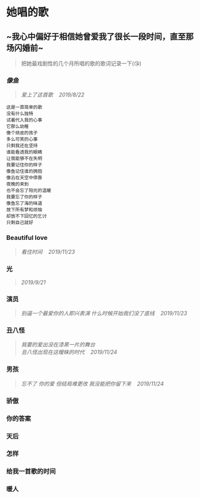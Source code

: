 # 她唱的歌

## ~我心中偏好于相信她曾爱我了很长一段时间，直至那场闪婚前~ 
 > 把她最戏剧性的几个月所唱的歌的歌词记录一下\(:kissing_heart:\) 

### *像鱼*
> *爱上了这首歌 &nbsp;&nbsp; 2019/8/22*
```
这是一首简单的歌
没有什么独特
试着代入我的心事
它那么幼稚
像个顽皮的孩子
多么可笑的心事
只剩我还在坚持
谁能看透我的眼睛
让我能够不在失明
我要记住你的样子
像鱼记住谁的拥抱
像云在天空中停靠
夜晚的来到
也不会忘了阳光的温暖
我要忘了你的样子
像鱼忘了海的味道
放下所有梦和烦恼
却放不下回忆的乞讨
只剩自己就好

```
### Beautiful love
> *看住时间 &nbsp;&nbsp; 2019/11/23*
### 光
> *2019/9/21*
### 演员
> *别逼一个最爱你的人即兴表演 什么时候开始我们没了底线 &nbsp;&nbsp; 2019/11/23*
### 丑八怪
> *我要的爱出没在漆黑一片的舞台<br>丑八怪出现在这暧昧的时代 &nbsp;&nbsp; 2019/11/24*
### 男孩
> *忘不了 你的爱  但结局难更改 我没能把你留下来 &nbsp;&nbsp; 2019/11/24*
### 骄傲

### 你的答案

### 天后

### 怎样

### 给我一首歌的时间

### 暖人

### 